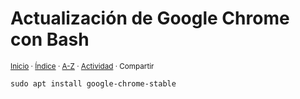 # Actualización de Google Chrome con Bash
<sup>[Inicio](../../../../index.md) · [Índice](https://github.com/jucardus/jucardus.github.io/blob/main/indices/bash.md) · [A-Z](../../../../indices/alfabetico.md) · [Actividad](../../../../indices/actividad.md) · Compartir</sup>

```
sudo apt install google-chrome-stable
```
